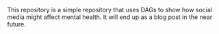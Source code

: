 This repository is a simple repository that uses DAGs to show how social media might affect mental health. It will end up as a blog post in the near future.


